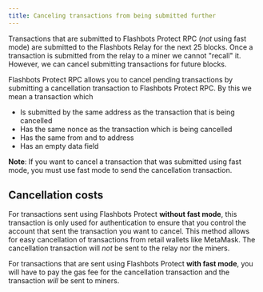 ```yaml
---
title: Canceling transactions from being submitted further
---
```


Transactions that are submitted to Flashbots Protect RPC (*not* using fast mode) are submitted to the Flashbots Relay for the next 25 blocks. Once a transaction is submitted from the relay to a miner we cannot "recall" it. However, we can cancel submitting transactions for future blocks.

Flashbots Protect RPC allows you to cancel pending transactions by submitting a cancellation transaction to Flashbots Protect RPC. By this we mean a transaction which

- Is submitted by the same address as the transaction that is being cancelled
- Has the same nonce as the transaction which is being cancelled
- Has the same from and to address
- Has an empty data field

**Note**: If you want to cancel a transaction that was submitted using fast mode, you must use fast mode to send the cancellation transaction.

## Cancellation costs

For transactions sent using Flashbots Protect **without fast mode**, this transaction is only used for authentication to ensure that you control the account that sent the transaction you want to cancel. This method allows for easy cancellation of transactions from retail wallets like MetaMask. The cancellation transaction will *not* be sent to the relay nor the miners.

For transactions that are sent using Flashbots Protect **with fast mode**, you will have to pay the gas fee for the cancellation transaction and the transaction *will* be sent to miners.
